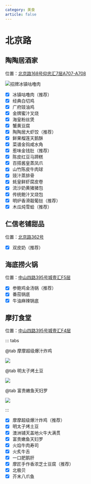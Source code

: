 ```yaml
---
category: 美食
article: false
---
```


# 北京路

## 陶陶居酒家

<span class="icon iconfont icon-locate"></span> 位置：<a href="https://ditu.amap.com/place/B0FFIMXLSX" target="_blank">北京路168号仰忠汇7层A707-A708</a>

![招牌冰镇咕噜肉](https://img.sherry4869.com/blog/life/food/guangzhou/yx/bjl/ttj/img.jpg)

- [x] 冰镇咕噜肉（推荐）
- [x] 经典白切鸡
- [x] 广府豉油鸡
- [x] 金牌蜜汁叉烧
- [x] 海皇粉丝煲
- [x] 蟹黄豆腐
- [x] 陶陶居大虾饺（推荐）
- [x] 鲜果榴莲天鹅酥
- [x] 菜谱金钩咸水角
- [x] 惹味金钱肚（推荐）
- [x] 陈皮红豆马蹄糕
- [x] 百搭酱皇蒸凤爪
- [x] 山竹陈皮牛肉球
- [x] 豉汁蒸排骨
- [x] 蚝皇鲜虾腐皮卷
- [x] 流沙奶黄猪猪包
- [x] 传统鲍汁叉烧包
- [x] 明炉香滑靓葡挞（推荐）
- [x] 木瓜炖雪蛤（推荐）

## 仁信老铺甜品

<span class="icon iconfont icon-locate"></span> 位置：<a href="https://ditu.amap.com/place/B0FFFPAIUH" target="_blank">北京路362号</a>

- [x] 双皮奶（推荐）

## 海底捞火锅

<span class="icon iconfont icon-locate"></span> 位置：<a href="https://ditu.amap.com/place/B00141VVZW" target="_blank">中山四路395号城壹汇F5层</a>

- [x] 参鲍鸡金汤锅（推荐）
- [x] 番茄锅底
- [x] 牛油麻辣锅底

## 摩打食堂

<span class="icon iconfont icon-locate"></span> 位置：<a href="https://ditu.amap.com/place/B0FFLMYA6N" target="_blank">中山四路395号城壹汇F4层</a>

::: tabs

@tab 摩摩超级爆汁炸鸡

![](https://img.sherry4869.com/blog/life/food/guangzhou/yx/bjl/mdst/img.jpg)

@tab 明太子烤土豆

![](https://img.sherry4869.com/blog/life/food/guangzhou/yx/bjl/mdst/img_2.jpg)

@tab 富贵嫩鱼天妇罗

![](https://img.sherry4869.com/blog/life/food/guangzhou/yx/bjl/mdst/img_3.jpg)

:::

- [x] 摩摩超级爆汁炸鸡（推荐）
- [x] 明太子烤土豆
- [x] 澳洲铺天盖地火牛大满贯
- [x] 富贵嫩鱼天妇罗
- [x] 火焰牛肉寿司
- [x] 火炙牛舌
- [x] 一口肥鹅肝
- [x] 摩匠手作香浓芝士豆腐（推荐）
- [x] 北极贝
- [x] 芥末八爪鱼